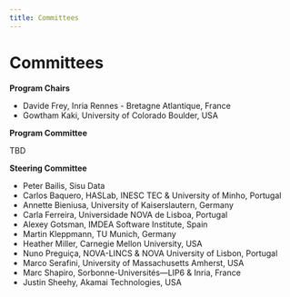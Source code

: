 ```yaml
---
title: Committees
---
```

# Committees

**Program Chairs**

* Davide Frey, Inria Rennes - Bretagne Atlantique, France
* Gowtham Kaki, University of Colorado Boulder, USA


**Program Committee**

TBD

**Steering Committee**
* Peter Bailis, Sisu Data
* Carlos Baquero, HASLab, INESC TEC & University of Minho, Portugal
* Annette Bieniusa, University of Kaiserslautern, Germany
* Carla Ferreira, Universidade NOVA de Lisboa, Portugal
* Alexey Gotsman, IMDEA Software Institute, Spain
* Martin Kleppmann, TU Munich, Germany
* Heather Miller, Carnegie Mellon University, USA
* Nuno Preguiça, NOVA-LINCS & NOVA University of Lisbon, Portugal
* Marco Serafini, University of Massachusetts Amherst, USA
* Marc Shapiro, Sorbonne-Universités—LIP6 & Inria, France
* Justin Sheehy, Akamai Technologies, USA
